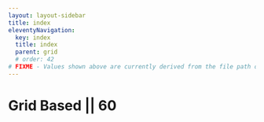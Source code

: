 ```yaml
---
layout: layout-sidebar
title: index
eleventyNavigation:
  key: index
  title: index
  parent: grid
  # order: 42
# FIXME - Values shown above are currently derived from the file path only, except order which is also commented out because it is optional. Correct as desired and delete comment(s).
---
```


# Grid Based || 60
